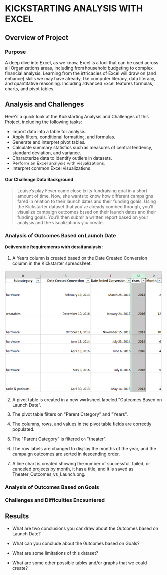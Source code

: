 # KICKSTARTING ANALYSIS WITH EXCEL

## Overview of Project

### Purpose
A deep dive into Excel, as we know, Excel is a tool that can be used across all Organizations areas, including from household budgeting to complex financial analysis. 
Learning from the intricacies of Excel will draw on (and enhance) skills we may have already, like computer literacy, data literacy, and quantitative reasoning. 
Including advanced Excel features formulas, charts, and pivot tables. 

## Analysis and Challenges
Here's a quick look at the Kickstarting Analysis and Challenges of this Project, including the following tasks:

- Import data into a table for analysis.
- Apply filters, conditional formatting, and formulas.
- Generate and interpret pivot tables.
- Calculate summary statistics such as measures of central tendency, standard deviation, and variance.
- Characterize data to identify outliers in datasets.
- Perform an Excel analysis with visualizations.
- Interpret common Excel visualizations

#### Our Challenge Data Background
> Louise’s play Fever came close to its fundraising goal in a short amount of time. Now, she wants to know how different campaigns fared in relation to their launch dates and their funding goals. Using the Kickstarter dataset that you’ve already combed through, you’ll visualize campaign outcomes based on their launch dates and their funding goals. You’ll then submit a written report based on your analysis and the visualizations you create.

### Analysis of Outcomes Based on Launch Date
 
#### Deliverable Requirements with detail analysis:
1. A Years column is created based on the Date Created Conversion column in the Kickstarter spreadsheet.

![name-of-you-image](https://github.com/emmanuelmartinezs/kickstarter-analysis/blob/master/A%20Years%20column%20is%20created.PNG?raw=true)

2. A pivot table is created in a new worksheet labeled "Outcomes Based on Launch Date".

3. The pivot table filters on "Parent Category" and "Years".

4. The columns, rows, and values in the pivot table fields are correctly populated.

5. The "Parent Category" is filtered on "theater".

6. The row labels are changed to display the months of the year, and the campaign outcomes are sorted in descending order.

7. A line chart is created showing the number of successful, failed, or canceled projects by month, it has a title, and it is saved as Theater_Outcomes_vs_Launch.png.


### Analysis of Outcomes Based on Goals

### Challenges and Difficulties Encountered

## Results

- What are two conclusions you can draw about the Outcomes based on Launch Date?

- What can you conclude about the Outcomes based on Goals?

- What are some limitations of this dataset?

- What are some other possible tables and/or graphs that we could create?


